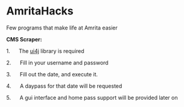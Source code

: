 # AmritaHacks
Few programs that make life at Amrita easier


**CMS
Scraper:**

1.     
The [ui4j](https://github.com/ui4j/ui4j) library is required

2.     
Fill in your username and password

3.     
Fill out the date, and execute it.

4.     
A daypass for that date will be requested

5.     
A gui interface and home pass support will be
provided later on
